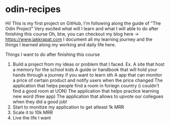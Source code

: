 # odin-recipes

Hi! This is my first project on GitHub, I'm following along the guide of "The Odin Project"
Very excited what will I learn and what I will able to do after finishing this course
Oh, btw, you can checkout my blog here -> https://www.jakkrapat.com
I document all my learning journey and the things I learned along my working and daily life here.

Things I want to do after finishing this course
1. Build a project from my ideas or problem that I faced. 
    Ex. A site that host a memory for the school kids
        A guide or handbook that will hold your hands through a journey if you want to learn sth
        A app that can monitor a price of certain product and notify users when the price changed
        The application that helps people find a room in foriegn country (i couldn't find a good room at UON)
        The application that helps practice learning new word (free app)
        The application that allows to upvote our collegues when they did a good job!
2. Start to monitize my application to get atleast 1k MRR
3. Scale it to 10k MRR
4. Live the life I want